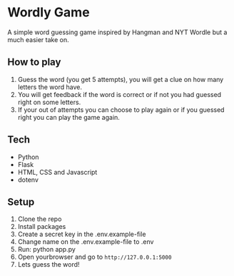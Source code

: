 # Wordly Game

A simple word guessing game inspired by Hangman and NYT Wordle but a much easier take on.

## How to play

1. Guess the word (you get 5 attempts), you will get a clue on how many letters the word have.
2. You will get feedback if the word is correct or if not you had guessed right on some letters.
3. If your out of attempts you can choose to play again or if you guessed right you can play the game again.

## Tech

- Python
- Flask
- HTML, CSS and Javascript
- dotenv

## Setup

1. Clone the repo
2. Install packages
3. Create a secret key in the .env.example-file
4. Change name on the .env.example-file to .env
5. Run: python app.py
6. Open yourbrowser and go to `http://127.0.0.1:5000`
7. Lets guess the word!
